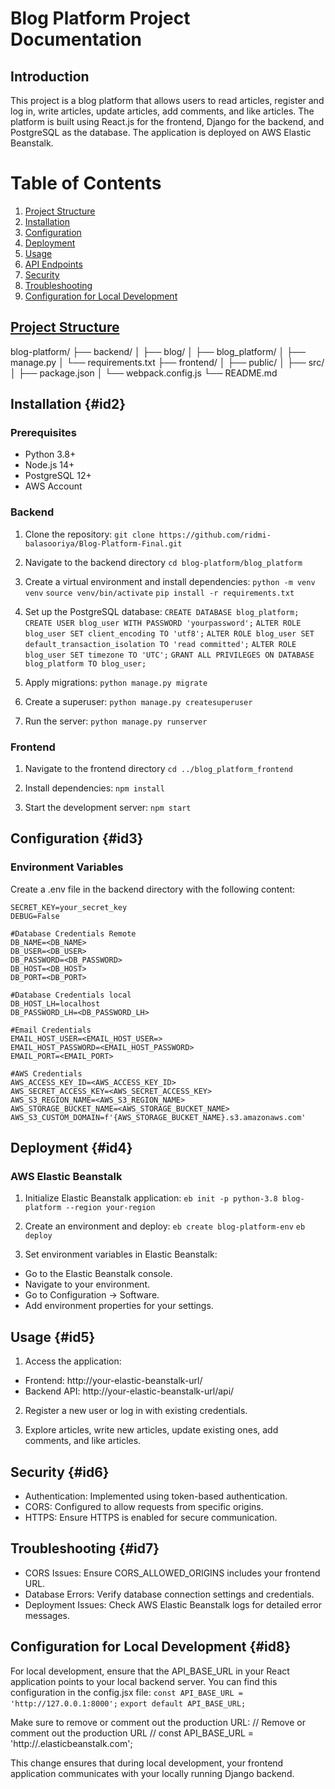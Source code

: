 # Blog Platform Project Documentation

## Introduction

This project is a blog platform that allows users to read articles, register and log in, write articles, update articles, add comments, and like articles. The platform is built using React.js for the frontend, Django for the backend, and PostgreSQL as the database. The application is deployed on AWS Elastic Beanstalk.

# Table of Contents

1. <a href="#id1">Project Structure</a>
2. <a href="#id2">Installation</a>
3. <a href="#id3">Configuration</a>
4. <a href="#id4">Deployment</a>
5. <a href="#id5">Usage</a>
6. <a href="#id6">API Endpoints</a>
7. <a href="#id7">Security</a>
8. <a href="#id8">Troubleshooting</a>
9. <a href="#id9">Configuration for Local Development</a>

## [Project Structure](#id1)

blog-platform/
├── backend/
│ ├── blog/
│ ├── blog_platform/
│ ├── manage.py
│ └── requirements.txt
├── frontend/
│ ├── public/
│ ├── src/
│ ├── package.json
│ └── webpack.config.js
└── README.md

## Installation {#id2}

### Prerequisites

-   Python 3.8+
-   Node.js 14+
-   PostgreSQL 12+
-   AWS Account

### Backend

1. Clone the repository:
   `git clone https://github.com/ridmi-balasooriya/Blog-Platform-Final.git`

2. Navigate to the backend directory
   `cd blog-platform/blog_platform`

3. Create a virtual environment and install dependencies:
   `python -m venv venv`
   `source venv/bin/activate`
   `pip install -r requirements.txt`

4. Set up the PostgreSQL database:
   `CREATE DATABASE blog_platform;`
   `CREATE USER blog_user WITH PASSWORD 'yourpassword';`
   `ALTER ROLE blog_user SET client_encoding TO 'utf8';`
   `ALTER ROLE blog_user SET default_transaction_isolation TO 'read committed';`
   `ALTER ROLE blog_user SET timezone TO 'UTC';`
   `GRANT ALL PRIVILEGES ON DATABASE blog_platform TO blog_user;`

5. Apply migrations:
   `python manage.py migrate`

6. Create a superuser:
   `python manage.py createsuperuser`

7. Run the server:
   `python manage.py runserver`

### Frontend

1. Navigate to the frontend directory
   `cd ../blog_platform_frontend`

2. Install dependencies:
   `npm install`

3. Start the development server:
   `npm start`

## Configuration {#id3}

### Environment Variables

Create a .env file in the backend directory with the following content:

```
SECRET_KEY=your_secret_key
DEBUG=False

#Database Credentials Remote
DB_NAME=<DB_NAME>
DB_USER=<DB_USER>
DB_PASSWORD=<DB_PASSWORD>
DB_HOST=<DB_HOST>
DB_PORT=<DB_PORT>

#Database Credentials local
DB_HOST_LH=localhost
DB_PASSWORD_LH=<DB_PASSWORD_LH>

#Email Credentials
EMAIL_HOST_USER=<EMAIL_HOST_USER=>
EMAIL_HOST_PASSWORD=<EMAIL_HOST_PASSWORD>
EMAIL_PORT=<EMAIL_PORT>

#AWS Credentials
AWS_ACCESS_KEY_ID=<AWS_ACCESS_KEY_ID>
AWS_SECRET_ACCESS_KEY=<AWS_SECRET_ACCESS_KEY>
AWS_S3_REGION_NAME=<AWS_S3_REGION_NAME>
AWS_STORAGE_BUCKET_NAME=<AWS_STORAGE_BUCKET_NAME>
AWS_S3_CUSTOM_DOMAIN=f'{AWS_STORAGE_BUCKET_NAME}.s3.amazonaws.com'
```

## Deployment {#id4}

### AWS Elastic Beanstalk

1. Initialize Elastic Beanstalk application:
   `eb init -p python-3.8 blog-platform --region your-region`

2. Create an environment and deploy:
   `eb create blog-platform-env`
   `eb deploy`

3. Set environment variables in Elastic Beanstalk:

-   Go to the Elastic Beanstalk console.
-   Navigate to your environment.
-   Go to Configuration -> Software.
-   Add environment properties for your settings.

## Usage {#id5}

1. Access the application:

-   Frontend: http://your-elastic-beanstalk-url/
-   Backend API: http://your-elastic-beanstalk-url/api/

2. Register a new user or log in with existing credentials.

3. Explore articles, write new articles, update existing ones, add comments, and like articles.

## Security {#id6}

-   Authentication: Implemented using token-based authentication.
-   CORS: Configured to allow requests from specific origins.
-   HTTPS: Ensure HTTPS is enabled for secure communication.

## Troubleshooting {#id7}

-   CORS Issues: Ensure CORS_ALLOWED_ORIGINS includes your frontend URL.
-   Database Errors: Verify database connection settings and credentials.
-   Deployment Issues: Check AWS Elastic Beanstalk logs for detailed error messages.

## Configuration for Local Development {#id8}

For local development, ensure that the API_BASE_URL in your React application points to your local backend server. You can find this configuration in the config.jsx file:
`const API_BASE_URL = 'http://127.0.0.1:8000';`
`export default API_BASE_URL;`

Make sure to remove or comment out the production URL:
// Remove or comment out the production URL
// const API_BASE_URL = 'http://<backend-url>.elasticbeanstalk.com';

This change ensures that during local development, your frontend application communicates with your locally running Django backend.
